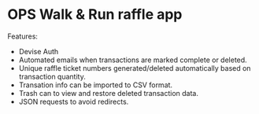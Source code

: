 # OPS Walk & Run raffle app

Features:

* Devise Auth
* Automated emails when transactions are marked complete or deleted.
* Unique raffle ticket numbers generated/deleted automatically based on transaction quantity.
* Transation info can be imported to CSV format.
* Trash can to view and restore deleted transaction data.
* JSON requests to avoid redirects.
